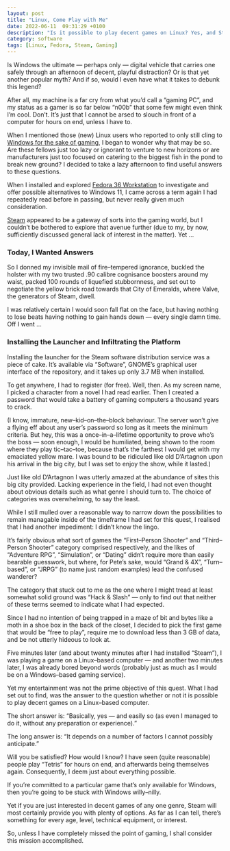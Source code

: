 ```yaml
---
layout: post
title: "Linux, Come Play with Me"
date: 2022-06-11  09:31:29 +0100
description: "Is it possible to play decent games on Linux? Yes, and Steam might well be the ally you were looking for to complete your quest."
category: software
tags: [Linux, Fedora, Steam, Gaming]
---
```


<p>Is Windows the ultimate — perhaps only — digital vehicle that carries one safely through an afternoon of decent, playful distraction? Or is that yet another popular myth? And if so, would I even have what it takes to debunk this legend?</p>

<p>After all, my machine is a far cry from what you’d call a “gaming <abbr>PC</abbr>”, and my status as a gamer is so far below “n00b” that some few might even think I’m cool. Don’t. It’s just that I cannot be arsed to slouch in front of a computer for hours on end, unless I have to.</p>

<p>When I mentioned those (new) Linux users who reported to only still cling to <a href="{{ site.baseurl }}{% post_url 2022-04-18-windows11-review-conclusion %}">Windows for the sake of gaming</a>, I began to wonder why that may be so. Are these fellows just too lazy or ignorant to venture to new horizons or are manufacturers just too focused on catering to the biggest fish in the pond to break new ground? I decided to take a lazy afternoon to find useful answers to these questions.</p>
<!--more-->

<p>When I installed and explored <a rel="external" href="https://getfedora.org/">Fedora 36 Workstation</a> to investigate and offer possible alternatives to Windows 11, I came across a term again I had repeatedly read before in passing, but never really given much consideration.</p>

<p><a rel="external" href="https://store.steampowered.com/">Steam</a> appeared to be a gateway of sorts into the gaming world, but I couldn’t be bothered to explore that avenue further (due to my, by now, sufficiently discussed general lack of interest in the matter). Yet …</p>

<h3>Today, I Wanted Answers</h3>

<p>So I donned my invisible mail of fire–tempered ignorance, buckled the holster with my two trusted .90 calibre cognisance boosters around my waist, packed 100 rounds of liquefied stubbornness, and set out to negotiate the yellow brick road towards that City of Emeralds, where Valve, the generators of Steam, dwell.</p>

<p>I was relatively certain I would soon fall flat on the face, but having nothing to lose beats having nothing to gain hands down — every single damn time. Off I went …</p>

<h3>Installing the Launcher and Infiltrating the Platform</h3>

<p>Installing the launcher for the Steam software distribution service was a piece of cake. It’s available via “Software”, <abbr>GNOME</abbr>’s graphical user interface of the repository, and it takes up only 3.7 <abbr>MB</abbr> when installed.</p>

<p>To get anywhere, I had to register (for free). Well, then. As my screen name, I picked a character from a novel I had read earlier. Then I created a password that would take a battery of gaming computers a thousand years to crack.</p>

<p>(I know, immature, new–kid–on–the–block behaviour. The server won’t give a flying eff about any user’s password so long as it meets the minimum criteria. But hey, this was a once–in–a–lifetime opportunity to prove who’s the boss — soon enough, I would be humiliated, being shown to the room where they play tic–tac–toe, because that’s the farthest I would get with my emaciated yellow mare. I was bound to be ridiculed like old D’Artagnon upon his arrival in the big city, but I was set to enjoy the show, while it lasted.)</p>

<p>Just like old D’Artagnon I was utterly amazed at the abundance of sites this big city provided. Lacking experience in the field, I had not even thought about obvious details such as what genre I should turn to. The choice of categories was overwhelming, to say the least.</p>

<p>While I still mulled over a reasonable way to narrow down the possibilities to remain managable inside of the timeframe I had set for this quest, I realised that I had another impediment: I didn’t know the lingo.</p>

<p>It’s fairly obvious what sort of games the “First–Person Shooter” and “Third–Person Shooter” category comprised respectively, and the likes of “Adventure <abbr>RPG</abbr>”, “Simulation”, or “Dating” didn’t require more than easily bearable guesswork, but where, for Pete’s sake, would “Grand &amp; 4X”, “Turn–based”, or “<abbr>JRPG</abbr>” (to name just random examples) lead the confused wanderer?</p>

<p>The category that stuck out to me as the one where I might tread at least somewhat solid ground was “Hack &amp; Slash” — only to find out that neither of these terms seemed to indicate what I had expected.</p>

<p>Since I had no intention of being trapped in a maze of bit and bytes like a moth in a shoe box in the back of the closet, I decided to pick the first game that would be “free to play”, require me to download less than 3 <abbr>GB</abbr> of data, and be not utterly hideous to look at.</p>

<p>Five minutes later (and about twenty minutes after I had installed “Steam”), I was playing a game on a Linux–based computer — and another two minutes later, I was already bored beyond words (probably just as much as I would be on a Windows–based gaming service).</p>

<p>Yet my entertainment was not the prime objective of this quest. What I had set out to find, was the answer to the question whether or not it is possible to play decent games on a Linux–based computer.</p>

<p>The short answer is: “Basically, yes — and easily so (as even I managed to do it, without any preparation or experience).”</p>

<p>The long answer is: “It depends on a number of factors I cannot possibly anticipate.”</p>

<p>Will you be satisfied? How would I know? I have seen (quite reasonable) people play “Tetris” for hours on end, and afterwards being themselves again. Consequently, I deem just about everything possible.</p>

<p>If you’re committed to a particular game that’s only available for Windows, then you’re going to be stuck with Windows willy–nilly.</p>

<p>Yet if you are just interested in decent games of any one genre, Steam will most certainly provide you with plenty of options. As far as I can tell, there’s something for every age, level, technical equipment, or interest.</p>

<p>So, unless I have completely missed the point of gaming, I shall consider this mission accomplished.</p>